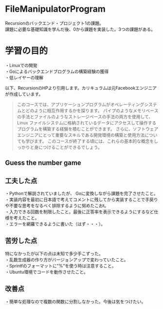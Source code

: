 # FileManipulatorProgram
Recursionのバックエンド・プロジェクト1の課題。</br>
課題に必要な基礎知識を学んだ後、0から課題を実装した。3つの課題がある。</br>

# 学習の目的
・Linuxでの開発</br>
・Goによるバックエンドブログラムの構築経験の獲得</br>
・低レイヤーの理解</br>

以下、RecursionのHPより引用します。カリキュラムは元Facebookエンジニアが作成しています。</br>
>このコースでは、アプリケーションプログラムがオペレーティングシステムとどのように相互作用するかを探ります。
パイプのようなメモリベースの手法とファイルのようなストレージベースの手法の両方を使用して、Linux ファイルシステムに格納されているデータにアクセスして操作するプログラムを構築する経験を積むことができます。
さらに、ソフトウェアエンジニアにとって重要なスキルである開発環境の構築と使用方法についても学びます。
このコースが終了する頃には、これらの基本的な概念をしっかりと身につけることができるでしょう。

## Guess the number game 
## 工夫した点
・Pythonで解説されていましたが、 Goに変換しながら課題を完了させたこと。</br>
・実装内容を最初に日本語で考えてコメントに残してから実装することで手戻りや不要な思考をなるべく排除するように努めたこおt。</br>
・入力できる回数を制限したこと。最後に正答率を表示できるようにするなど仕様を考えたこと。</br>
・エラーを網羅できるように書いた（はず・・・）。</br>
## 苦労した点
特になかったが以下の点は未知で多少手こずった。</br>
・乱数生成器の作り方がバージョンアップで変わっていたこと。</br>
・Sprintfのフォーマットに"%"を使う時は注意すること。</br>
・Ubuntu環境でコードを動作させたこと。</br>
## 改善点
・簡単な処理なので複数の関数に分割しなかった。今後は気をつけたい。</br>